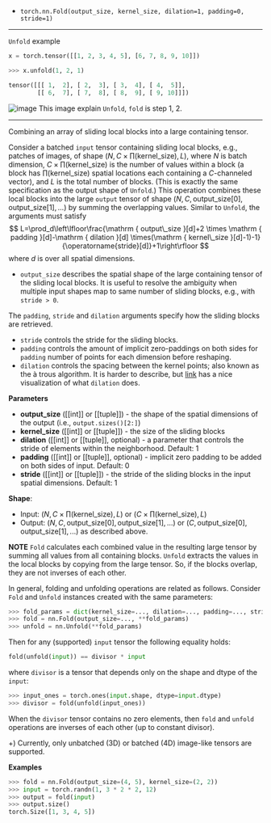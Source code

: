 - `torch.nn.Fold(output_size, kernel_size, dilation=1, padding=0, stride=1)`

********
`Unfold` example

```python
x = torch.tensor([[1, 2, 3, 4, 5], [6, 7, 8, 9, 10]])
```

```python
>>> x.unfold(1, 2, 1)

tensor([[[ 1,  2], [ 2,  3], [ 3,  4], [ 4,  5]],
        [[ 6,  7], [ 7,  8], [ 8,  9], [ 9, 10]]])

```


![image](https://i.stack.imgur.com/uCrOg.png)
This image explain `Unfold`, `fold` is step 1, 2. 
***

Combining an array of sliding local blocks into a large containing tensor.

Consider a batched `input` tensor containing sliding local blocks, e.g., patches of images, of shape ($N, C \times \prod(\mathrm{kernel\_size}), L$), where $N$ is batch dimension, $C \times \prod(\mathrm{kernel\_size})$ is the number of values within a block (a block has $\prod(\mathrm{kernel\_size})$ spatial locations each containing a $C$-channeled vector), and $L$ is the total number of blocks. (This is exactly the same specification as the output shape of `Unfold`.) This operation combines these local blocks into the large `output` tensor of shape $(N, C, \mathrm{output\_size[0]}, \mathrm{output\_size[1]}, ...)$ by summing the overlapping values. Similar to `Unfold`, the arguments must satisfy
$$
L=\prod_d\left\lfloor\frac{\mathrm { output\_size }[d]+2 \times \mathrm { padding }[d]-\mathrm { dilation }[d] \times(\mathrm { kernel\_size }[d]-1)-1}{\operatorname{stride}[d]}+1\right\rfloor
$$
where $d$ is over all spatial dimensions. 

- `output_size` describes the spatial shape of the large containing tensor of the sliding local blocks. It is useful to resolve the ambiguity when multiple input shapes map to same number of sliding blocks, e.g., with `stride > 0`. 

The `padding`, `stride` and `dilation` arguments specify how the sliding blocks are retrieved. 

- `stride` controls the stride for the sliding blocks.
- `padding` controls the amount of implicit zero-paddings on both sides for `padding` number of points for each dimension before reshaping.
- `dilation` controls the spacing between the kernel points; also known as the à trous algorithm. It is harder to describe, but [link](https://github.com/vdumoulin/conv_arithmetic/blob/master/README.md) has a nice visualization of what `dilation` does.

**Parameters**

- **output_size** ([[int]] or [[tuple]]) - the shape of the spatial dimensions of the output (i.e., `output.sizes()[2:]`)
- **kernel_size** ([[int]] or [[tuple]]) - the size of the sliding blocks
- **dilation** ([[int]] or [[tuple]], optional) - a parameter that controls the stride of elements within the neighborhood. Default: 1
- **padding** ([[int]] or [[tuple]], optional) - implicit zero padding to be added on both sides of input. Default: 0
- **stride** ([[int]] or [[tuple]]) - the stride of the sliding blocks in the input spatial dimensions. Default: 1

**Shape**: 
- Input: $(N, C \times \prod (\mathrm{kernel\_size}), L)$ or $(C \times \prod (\mathrm{kernel\_size}), L)$
- Output: $(N, C, \mathrm{output\_size[0]}, \mathrm{output\_size[1]}, ...)$ or $(C, \mathrm{output\_size[0]}, \mathrm{output\_size[1]}, ...)$ as described above.

**NOTE**
`Fold` calculates each combined value in the resulting large tensor by summing all values from all containing blocks.
`Unfold` extracts the values in the local blocks by copying from the large tensor. 
So, if the blocks overlap, they are not inverses of each other. 

In general, folding and unfolding operations are related as follows. Consider `Fold` and `Unfold` instances created with the same parameters:

```python
>>> fold_params = dict(kernel_size=..., dilation=..., padding=..., stride=...)
>>> fold = nn.Fold(output_size=..., **fold_params)
>>> unfold = nn.Unfold(**fold_params)
```

Then for any (supported) `input` tensor the following equality holds:

```python
fold(unfold(input)) == divisor * input
```

where `divisor` is a tensor that depends only on the shape and dtype of the `input`:

```python
>>> input_ones = torch.ones(input.shape, dtype=input.dtype)
>>> divisor = fold(unfold(input_ones))
```

When the `divisor` tensor contains no zero elements, then `fold` and `unfold` operations are inverses of each other (up to constant divisor).

+) Currently, only unbatched (3D) or batched (4D) image-like tensors are supported.

**Examples**

```python
>>> fold = nn.Fold(output_size=(4, 5), kernel_size=(2, 2))
>>> input = torch.randn(1, 3 * 2 * 2, 12)
>>> output = fold(input)
>>> output.size()
torch.Size([1, 3, 4, 5])
```
